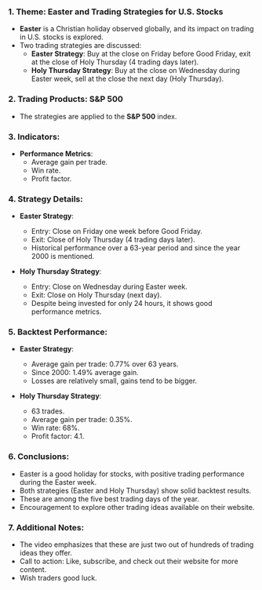 ### 1. Theme: Easter and Trading Strategies for U.S. Stocks

- **Easter** is a Christian holiday observed globally, and its impact on trading in U.S. stocks is explored.
- Two trading strategies are discussed:
  - **Easter Strategy**: Buy at the close on Friday before Good Friday, exit at the close of Holy Thursday (4 trading days later).
  - **Holy Thursday Strategy**: Buy at the close on Wednesday during Easter week, sell at the close the next day (Holy Thursday).

### 2. Trading Products: S&P 500

- The strategies are applied to the **S&P 500** index.

### 3. Indicators:

- **Performance Metrics**:
  - Average gain per trade.
  - Win rate.
  - Profit factor.

### 4. Strategy Details:

- **Easter Strategy**:
  - Entry: Close on Friday one week before Good Friday.
  - Exit: Close of Holy Thursday (4 trading days later).
  - Historical performance over a 63-year period and since the year 2000 is mentioned.

- **Holy Thursday Strategy**:
  - Entry: Close on Wednesday during Easter week.
  - Exit: Close on Holy Thursday (next day).
  - Despite being invested for only 24 hours, it shows good performance metrics.

### 5. Backtest Performance:

- **Easter Strategy**:
  - Average gain per trade: 0.77% over 63 years.
  - Since 2000: 1.49% average gain.
  - Losses are relatively small, gains tend to be bigger.

- **Holy Thursday Strategy**:
  - 63 trades.
  - Average gain per trade: 0.35%.
  - Win rate: 68%.
  - Profit factor: 4.1.

### 6. Conclusions:

- Easter is a good holiday for stocks, with positive trading performance during the Easter week.
- Both strategies (Easter and Holy Thursday) show solid backtest results.
- These are among the five best trading days of the year.
- Encouragement to explore other trading ideas available on their website.

### 7. Additional Notes:

- The video emphasizes that these are just two out of hundreds of trading ideas they offer.
- Call to action: Like, subscribe, and check out their website for more content.
- Wish traders good luck.
